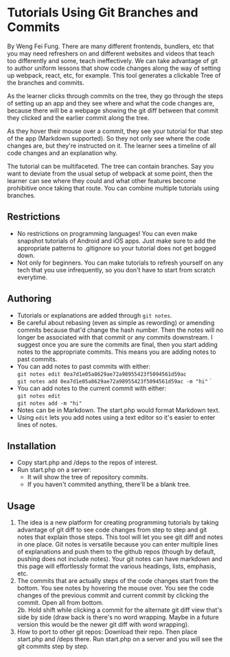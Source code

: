 Tutorials Using Git Branches and Commits
===
By Weng Fei Fung. There are many different frontends, bundlers, etc that you may need refreshers on and different websites and videos that teach too differently and some, teach ineffectively. We can take advantage of git to author uniform lessons that show code changes along the way of setting up webpack, react, etc, for example. This tool generates a clickable Tree of the branches and commits. 

As the learner clicks through commits on the tree, they go through the steps of setting up an app and they see where and what the code changes are, because there will be a webpage showing the git diff between that commit they clicked and the earlier commit along the tree. 

As they hover their mouse over a commit, they see your tutorial for that step of the app (Markdown supported). So they not only see where the code changes are, but they're instructed on it. The learner sees a timeline of all code changes and an explanation why.

The tutorial can be multifaceted. The tree can contain branches. Say you want to deviate from the usual setup of webpack at some point, then the learner can see where they could and what other features become prohibitive once taking that route. You can combine multiple tutorials using branches.

Restrictions
--
- No restrictions on programming languages! You can even make snapshot tutorials of Android and iOS apps. Just make sure to add the appropriate patterns to .gitignore so your tutorial does not get bogged down.
- Not only for beginners. You can make tutorials to refresh yourself on any tech that you use infrequently, so you don't have to start from scratch everytime.


Authoring
---
- Tutorials or explanations are added through `git notes`.
- Be careful about rebasing (even as simple as rewording) or amending commits because that'd change the hash number. Then the notes will no longer be associated with that commit or any commits downstream. I suggest once you are sure the commits are final, then you start adding notes to the appropriate commits. This means you are adding notes to past commits.
- You can add notes to past commits with either:  
`git notes edit 0ea7d1e05a8629ae72a98955423f5094561d59ac`  
`git notes add 0ea7d1e05a8629ae72a98955423f5094561d59ac -m "hi"`
`
- You can add notes to the current commit with either:  
`git notes edit`  
`git notes add -m "hi"`
- Notes can be in Markdown. The start.php would format Markdown text.
- Using `edit` lets you add notes using a text editor so it's easier to enter lines of notes.

Installation
---
- Copy start.php and /deps to the repos of interest.
- Run start.php on a server:
    - It will show the tree of repository commits.
    - If you haven't commited anything, there'll be a blank tree.

Usage
--
1. The idea is a new platform for creating programming tutorials by taking advantage of git diff to see code changes from step to step and git notes that explain those steps. This tool will let you see git diff and notes in one place. Git notes is versatile because you can enter multiple lines of explanations and push them to the github repos (though by default, pushing does not include notes). Your git notes can have markdown and this page will effortlessly format the various headings, lists, emphasis, etc.
2. The commits that are actually steps of the code changes start from the bottom. You see notes by hovering the mouse over. You see the code changes of the previous commit and current commit by clicking the commit. Open all from bottom.  
2b. Hold shift while clicking a commit for the alternate git diff view that's side by side (draw back is there's no word wrapping. Maybe in a future version this would be the newer git diff with word wrapping).
3. How to port to other git repos: Download their repo. Then place start.php and /deps there. Run start.php on a server and you will see the git commits step by step.